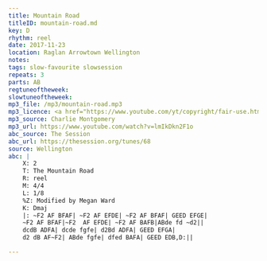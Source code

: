 ```yaml
---
title: Mountain Road
titleID: mountain-road.md
key: D
rhythm: reel
date: 2017-11-23
location: Raglan Arrowtown Wellington
notes:
tags: slow-favourite slowsession
repeats: 3
parts: AB
regtuneoftheweek:
slowtuneoftheweek:
mp3_file: /mp3/mountain-road.mp3
mp3_licence: <a href="https://www.youtube.com/yt/copyright/fair-use.html">YouTube Fair Use</a>
mp3_source: Charlie Montgomery
mp3_url: https://www.youtube.com/watch?v=lmIkDkn2F1o
abc_source: The Session
abc_url: https://thesession.org/tunes/68
source: Wellington
abc: |
    X: 2
    T: The Mountain Road
    R: reel
    M: 4/4
    L: 1/8
    %Z: Modified by Megan Ward
    K: Dmaj
    |: ~F2 AF BFAF| ~F2 AF EFDE| ~F2 AF BFAF| GEED EFGE|
    ~F2 AF BFAF|~F2  AF EFDE| ~F2 AF BAFB|ABde fd ~d2||
    dcdB ADFA| dcde fgfe| d2Bd ADFA| GEED EFGA|
    d2 dB AF~F2| ABde fgfe| dfed BAFA| GEED EDB,D:||

---
```

